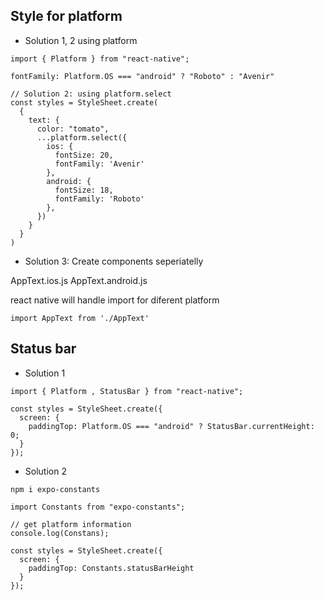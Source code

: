 
## Style for platform
- Solution 1, 2 using platform
```
import { Platform } from "react-native";

fontFamily: Platform.OS === "android" ? "Roboto" : "Avenir"

// Solution 2: using platform.select
const styles = StyleSheet.create(
  {
    text: {
      color: "tomato",
      ...platform.select({
        ios: {
          fontSize: 20,
          fontFamily: 'Avenir'
        },
        android: {
          fontSize: 18,
          fontFamily: 'Roboto'
        },
      })
    }   
  }
)
```

- Solution 3: Create components seperiatelly

AppText.ios.js
AppText.android.js

react native will handle import for diferent platform
```
import AppText from './AppText'
```


## Status bar
- Solution 1
```
import { Platform , StatusBar } from "react-native";

const styles = StyleSheet.create({
  screen: {
    paddingTop: Platform.OS === "android" ? StatusBar.currentHeight: 0;
  }
});
```

- Solution 2
```
npm i expo-constants

import Constants from "expo-constants";

// get platform information
console.log(Constans);  

const styles = StyleSheet.create({
  screen: {
    paddingTop: Constants.statusBarHeight
  }
});
```